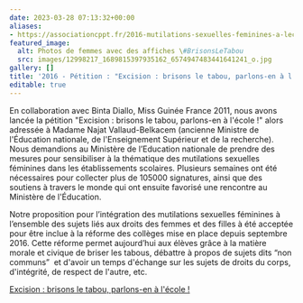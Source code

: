 ```yaml
---
date: 2023-03-28 07:13:32+00:00
aliases:
- https://associationcppt.fr/2016-mutilations-sexuelles-feminines-a-lecole/
featured_image:
  alt: Photos de femmes avec des affiches \#BrisonsLeTabou
  src: images/12998217_1689815397935162_6574947483441641241_o.jpg
gallery: []
title: '2016 - Pétition : "Excision : brisons le tabou, parlons-en à l’école !"'
editable: true
---
```

En collaboration avec Binta Diallo, Miss Guinée France 2011, nous avons lancée la pétition "Excision : brisons le tabou, parlons-en à l'école !" alors adressée à Madame Najat Vallaud-Belkacem (ancienne Ministre de l'Éducation nationale, de l'Enseignement Supérieur et de la recherche). Nous demandions au Ministère de l’Education nationale de prendre des mesures pour sensibiliser à la thématique des mutilations sexuelles féminines dans les établissements scolaires. Plusieurs semaines ont été nécessaires pour collecter plus de 105000 signatures, ainsi que des soutiens à travers le monde qui ont ensuite favorisé une rencontre au Ministère de l'Éducation.

Notre proposition pour l’intégration des mutilations sexuelles féminines à l’ensemble des sujets liés aux droits des femmes et des filles à été acceptée pour être inclue à la réforme des collèges mise en place depuis septembre 2016. Cette réforme permet aujourd’hui aux élèves grâce à la matière morale et civique de briser les tabous, débattre à propos de sujets dits “non communs”  et d'avoir un temps d'échange sur les sujets de droits du corps, d'intégrité, de respect de l'autre, etc.

[Excision : brisons le tabou, parlons-en à l'école !](https://www.change.org/p/excision-brisons-le-tabou-parlons-en-%C3%A0-l-%C3%A9cole)
